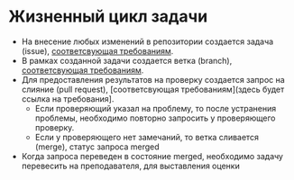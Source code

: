 # Жизненный цикл задачи

- На внесение любых изменений в репозитории создается задача (issue), [соответсвующая требованиям](/Docs/issues.md).
- В рамках созданной задачи создается ветка (branch), [соответсвующая требованиям](/Docs/branches.md).
- Для предоставления результатов на проверку создается запрос на слияние (pull request), [соответсвующая требованиям](здесь будет ссылка на требования].
   - Если проверяющий указал на проблему, то после устранения проблемы, необходимо повторно запросить у проверяющего проверку.
   - Если у проверяющего нет замечаний, то ветка сливается (merge), статус запроса merged
- Когда запроса переведен в состояние merged, необходимо задачу перевесить на преподавателя, для выставления оценки
